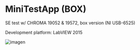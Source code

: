 # MiniTestApp (BOX)
 SE test w/ CHROMA 19052 & 19572, box version (NI USB-6525)

 Development platform: LabVIEW 2015

![imagen](https://github.com/rnt-code/MiniTestApp-BOX-/assets/51080618/7178065b-2fa5-4559-b65c-c5cf419e2a3b)
